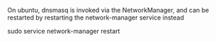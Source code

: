 On ubuntu, dnsmasq is invoked via the NetworkManager, and can be restarted by restarting the network-manager service instead

sudo service network-manager restart
